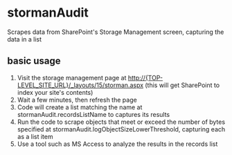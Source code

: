 # stormanAudit
Scrapes data from SharePoint's Storage Management screen, capturing the data in a list

## basic usage
1. Visit the storage management page at [http://{TOP-LEVEL_SITE_URL}/_layouts/15/storman.aspx](http://{TOP-LEVEL_SITE_URL}/_layouts/15/storman.aspx) (this will get SharePoint to index your site's contents)
2. Wait a few minutes, then refresh the page
3. Code will create a list matching the name at stormanAudit.recordsListName to captures its results
4. Run the code to scrape objects that meet or exceed the number of bytes specified at stormanAudit.logObjectSizeLowerThreshold, capturing each as a list item
5. Use a tool such as MS Access to analyze the results in the records list
